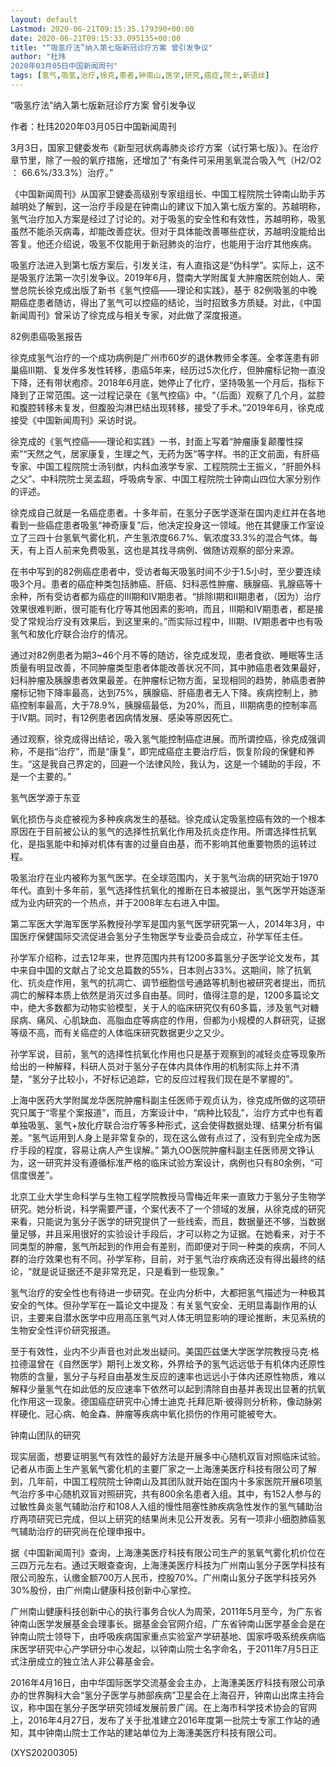 ```yaml
---
layout: default
Lastmod: 2020-06-21T09:15:35.179390+00:00
date: 2020-06-21T09:15:33.095135+00:00
title: "“吸氢疗法”纳入第七版新冠诊疗方案 曾引发争议"
author: "杜玮
2020年03月05日中国新闻周刊"
tags: [氢气,吸氢,治疗,徐克,患者,钟南山,医学,研究,癌症,院士,新语丝]
---
```


“吸氢疗法”纳入第七版新冠诊疗方案 曾引发争议

作者：杜玮2020年03月05日中国新闻周刊

3月3日，国家卫健委发布《新型冠状病毒肺炎诊疗方案（试行第七版）》。在治疗章节里，除了一般的氧疗措施，还增加了“有条件可采用氢氧混合吸入气（H2/O2 ： 66.6%/33.3%）治疗。”

《中国新闻周刊》从国家卫健委高级别专家组组长、中国工程院院士钟南山助手苏越明处了解到，这一治疗手段是在钟南山的建议下加入第七版方案的。苏越明称，氢气治疗加入方案是经过了讨论的。对于吸氢的安全性和有效性，苏越明称，吸氢虽然不能杀灭病毒，却能改善症状。但对于具体能改善哪些症状，苏越明没能给出答复。他还介绍说，吸氢不仅能用于新冠肺炎的治疗，也能用于治疗其他疾病。

吸氢疗法进入到第七版方案后，引发关注，有人直指这是“伪科学”。实际上，这不是吸氢疗法第一次引发争议。2019年6月，暨南大学附属复大肿瘤医院创始人、荣誉总院长徐克成出版了新书《氢气控癌——理论和实践》，基于 82例吸氢的中晚期癌症患者随访，得出了氢气可以控癌的结论，当时招致多方质疑。对此，《中国新闻周刊》曾采访了徐克成与相关专家，对此做了深度报道。

82例患癌吸氢报告

徐克成氢气治疗的一个成功病例是广州市60岁的退休教师全孝莲。全孝莲患有卵巢癌III期、复发伴多发性转移，患癌5年来，经历过5次化疗，但肿瘤标记物一直没下降，还有带状疱疹。2018年6月底，她停止了化疗，坚持吸氢一个月后，指标下降到了正常范围。这一过程记录在《氢气控癌》中。“（后面）观察了几个月，盆腔和腹腔转移未复发，但腹股沟淋巴结出现转移，接受了手术。”2019年6月，徐克成接受《中国新闻周刊》采访时说。

徐克成的《氢气控癌——理论和实践》一书，封面上写着“肿瘤康复颠覆性探索”“天然之气，居家康复，生理之气，无药为医”等字样。书的正文前面，有肝癌专家、中国工程院院士汤钊猷，内科血液学专家、工程院院士王振义，“肝胆外科之父”、中科院院士吴孟超，呼吸病专家、中国工程院院士钟南山四位大家分别作的评述。

徐克成自己就是一名癌症患者。十多年前，在氢分子医学逐渐在国内走红并在各地看到一些癌症患者吸氢“神奇康复”后，他决定投身这一领域。他在其健康工作室设立了三四十台氢氧气雾化机，产生氢浓度66.7%、氧浓度33.3%的混合气体。每天，有上百人前来免费吸氢，这也是其找寻病例、做随访观察的部分来源。

在书中写到的82例癌症患者中，受访者每天吸氢时间不少于1.5小时，至少要连续吸3个月。患者的癌症种类包括肺癌、肝癌、妇科恶性肿瘤、胰腺癌、乳腺癌等十余种，所有受访者都为癌症的III期和IV期患者。“排除I期和II期患者，（因为）治疗效果很难判断，很可能有化疗等其他因素的影响，而且，III期和IV期患者，都是接受了常规治疗没有效果后，到这里来的。”而实际过程中，III期、IV期患者中也有吸氢气和放化疗联合治疗的情况。

通过对82例患者为期3~46个月不等的随访，徐克成发现，患者食欲、睡眠等生活质量有明显改善，不同肿瘤类型患者体能改善状况不同，其中肺癌患者效果最好，妇科肿瘤及胰腺患者效果最差。在肿瘤标记物方面，呈现相同的趋势，肺癌患者肿瘤标记物下降率最高，达到75%，胰腺癌、肝癌患者无人下降。疾病控制上，肺癌控制率最高，大于78.9%，胰腺癌最低，为20%，而且，III期病患的控制率高于IV期。同时，有12例患者因病情发展、感染等原因死亡。

通过观察，徐克成得出结论，吸入氢气能控制癌症进展。而所谓控癌，徐克成强调称，不是指“治疗”，而是“康复”，即完成癌症主要治疗后，恢复阶段的保健和养生。“这是我自己界定的，回避一个法律风险，我认为，这是一个辅助的手段，不是一个主要的。”

氢气医学源于东亚

氧化损伤与炎症被视为多种疾病发生的基础。徐克成认定吸氢控癌有效的一个根本原因在于目前被公认的氢气的选择性抗氧化作用及抗炎症作用。所谓选择性抗氧化，是指氢能中和掉对机体有害的过量自由基，而不影响其他重要物质的运转过程。

吸氢治疗在业内被称为氢气医学。在全球范围内，关于氢气治病的研究始于1970年代。直到十多年前，氢气选择性抗氧化的推断在日本被提出，氢气医学开始逐渐成为业内研究的一个热点，并于2008年左右进入中国。

第二军医大学海军医学系教授孙学军是国内氢气医学研究第一人，2014年3月，中国医疗保健国际交流促进会氢分子生物医学专业委员会成立，孙学军任主任。

孙学军介绍称，过去12年来，世界范围内共有1200多篇氢分子医学论文发布，其中来自中国的文献占了论文总篇数的55%，日本则占33%。这期间，除了抗氧化、抗炎症作用，氢气的抗凋亡、调节细胞信号通路等机制也被研究者提出，而抗凋亡的解释本质上依然是消灭过多自由基。同时，值得注意的是，1200多篇论文中，绝大多数都为动物实验模型，关于人的临床研究仅有60多篇，涉及氢气对糖尿病、痛风、心肌缺血、高脂血症等病症的作用，但都为小规模的人群研究，证据等级不高，而有关癌症的人体临床研究数据更少之又少。

孙学军说，目前，氢气的选择性抗氧化作用也只是基于观察到的减轻炎症等现象所给出的一种解释，科研人员对于氢分子在体内具体作用的机制实际上并不清楚，“氢分子比较小，不好标记追踪，它的反应过程我们现在是不掌握的”。

上海中医药大学附属龙华医院肿瘤科副主任医师于观贞认为，徐克成所做的这项研究只属于“零星个案报道”，而且，方案设计中，“病种比较乱”，治疗方式中也有着单独吸氢、氢气+放化疗联合治疗等多种形式，这会使得数据处理、结果分析有偏差。“氢气运用到人身上是非常复杂的，现在这么做有点过了，没有到完全成为医疗手段的程度，容易让病人产生误解。” 第九OO医院肿瘤科副主任医师房文铮认为，这一研究并没有遵循标准严格的临床试验方案设计，病例也只有80余例，“可信度很差”。

北京工业大学生命科学与生物工程学院教授马雪梅近年来一直致力于氢分子生物学研究。她分析说，科学需要严谨，个案代表不了一个领域的发展，从徐克成的研究来看，只能说为氢分子医学的研究提供了一些线索，而且，数据量还不够，当数据量足够，并且采用很好的实验设计手段后，才可以称之为证据。在她看来，对于不同类型的肿瘤，氢气所起到的作用会有差别，而即便对于同一种类的疾病，不同人群的治疗效果也有不同。孙学军称，目前，对于氢气治疗疾病还没有得出最终的结论，“就是说证据还不是非常充足，只是看到一些现象。”

氢气治疗的安全性也有待进一步研究。在业内分析中，大都把氢气描述为一种极其安全的气体。但孙学军在一篇论文中提及：有关氢气安全、无明显毒副作用的认识，主要来自潜水医学中应用高压氢气对人体无明显影响的理论推断，未见系统的生物安全性评价研究报道。

至于有效性，业内不少声音也对此发出疑问。美国匹兹堡大学医学院教授马克·格拉德温曾在《自然医学》期刊上发文称，外界给予的氢气远远低于有机体内还原性物质的含量，氢分子与羟自由基发生反应的速率也远远小于体内还原性物质，难以解释少量氢气在如此低的反应速率下依然可以起到清除自由基并表现出显著的抗氧化作用这一现象。德国癌症研究中心博士迪克·托拜厄斯·彼得则分析称，像动脉粥样硬化、冠心病、帕金森、肿瘤等疾病中氧化损伤的作用可能被夸大。

钟南山团队的研究

现实层面，想要证明氢气有效性的最好方法是开展多中心随机双盲对照临床试验。记者从市面上生产氢氧气雾化机的主要厂家之一上海潓美医疗科技有限公司了解到，几年前，中国工程院院士钟南山及其团队就开始在国内十多家医院开展6项氢气治疗多中心随机双盲对照研究，共有800余名患者入组。其中，有152人参与的过敏性鼻炎氢气辅助治疗和108人入组的慢性阻塞性肺疾病急性发作的氢气辅助治疗两项研究已完成，但以上研究的结果尚未见公开发表。另有一项非小细胞肺癌氢气辅助治疗的研究尚在伦理申报中。

据《中国新闻周刊》查询，上海潓美医疗科技有限公司生产的氢氧气雾化机价位在三四万元左右。通过天眼查查询，上海潓美医疗科技为广州南山氢分子医学科技有限公司股东，认缴金额700万人民币，控股70%。广州南山氢分子医学科技另外30%股份，由广州南山健康科技创新中心掌控。

广州南山健康科技创新中心的执行事务合伙人为周荣，2011年5月至今，为广东省钟南山医学发展基金会理事长。据基金会官网介绍，广东省钟南山医学基金会是在钟南山院士领导下，由呼吸疾病国家重点实验室产学研基地、国家呼吸系统疾病临床医学研究中心产学研分中心发起，以钟南山院士名字命名，于2011年7月5日正式注册成立的独立法人非公募基金会。

2016年4月16日，由中华国际医学交流基金会主办，上海潓美医疗科技有限公司承办的世界胸科大会“氢分子医学与肺部疾病”卫星会在上海召开，钟南山出席主持会议，称中国在氢分子医学研究领域发展前景广阔。在上海市科学技术协会的官网上，2016年4月27日，发布了关于批准建立2016年度第一批院士专家工作站的通知，其中钟南山院士工作站的建站单位为上海潓美医疗科技有限公司。

(XYS20200305)

